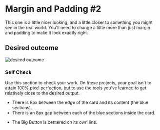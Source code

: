 # Margin and Padding #2

This one is a little nicer looking, and a little closer to something you might see in the real world. You'll need to change a little more than just margin and padding to make it look exactly right.

## Desired outcome
![desired outcome](./desired-outcome.png)

### Self Check
Use this section to check your work. On _these_ projects, your goal isn't to attain 100% pixel perfection, but to use the tools you've learned to get relatively close to the desired output.

- There is 8px between the edge of the card and its content (the blue sections).
- There is an 8px gap between each of the blue sections inside the card.
<!-- - The title of the card uses a 16px font. -->
<!-- - There are 8px between the title text and the edge of the title section. -->
<!-- - The content section has 16px space on the top and bottom, and 8px on either side. -->
<!-- - Everything inside the `.button-container` section is centered, and there is 8px padding. -->
- The Big Button is centered on its own line.
<!-- - The Big Button has 24px space on the sides, and 8px on top and bottom. -->
